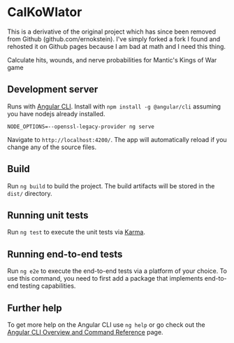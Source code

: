 # CalKoWlator

This is a derivative of the original project which has since been removed from Github (github.com/ernokstein). I've simply forked a fork I found and rehosted it on Github pages because I am bad at math and I need this thing.

Calculate hits, wounds, and nerve probabilities for Mantic's Kings of War game

## Development server

Runs with [Angular CLI](https://angular.io/cli). Install with `npm install -g @angular/cli` assuming you have
nodejs already installed.

`NODE_OPTIONS=--openssl-legacy-provider ng serve`

Navigate to `http://localhost:4200/`. The app will automatically reload if you change any of the source files.

## Build

Run `ng build` to build the project. The build artifacts will be stored in the `dist/` directory.

## Running unit tests

Run `ng test` to execute the unit tests via [Karma](https://karma-runner.github.io).

## Running end-to-end tests

Run `ng e2e` to execute the end-to-end tests via a platform of your choice. To use this command, you need to first add a package that implements end-to-end testing capabilities.

## Further help

To get more help on the Angular CLI use `ng help` or go check out the [Angular CLI Overview and Command Reference](https://angular.io/cli) page.
